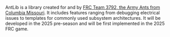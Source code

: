 AntLib is a library created for and by [FRC Team 3792, the Army Ants from Columbia Missouri](http://armyants.us/). It includes features ranging from debugging electrical issues to templates for commonly used subsystem architectures. It will be developed in the 2025 pre-season and will be first implemented in the 2025 FRC game. 

